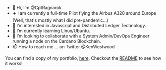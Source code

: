 - 👋 Hi, I’m @CptRagnarok.
- ✈️ I am currently a full-time Pilot flying the Airbus A320 around Europe (Well, that's mostly what I did pre-pandemic...)
- 👀 I’m interested in Javascript and Distributed Ledger Technology.
- 🌱 I’m currently learning Linux/Ubuntu.
- 💞️ I’m looking to collaborate with a System Admin/DevOps Engineer running a node on the Cardano Blockchain.
- 📫 How to reach me ... on Twitter @KenWestwood

You can find a copy of my portfolio, [here](https://github.com/CptRagnarok/folio). Checkout the [README](https://github.com/CptRagnarok/folio/blob/master/README.md) to see how it works!

<!---
CptRagnarok/CptRagnarok is a ✨ special ✨ repository because its `README.md` (this file) appears on your GitHub profile.
You can click the Preview link to take a look at your changes.
--->
